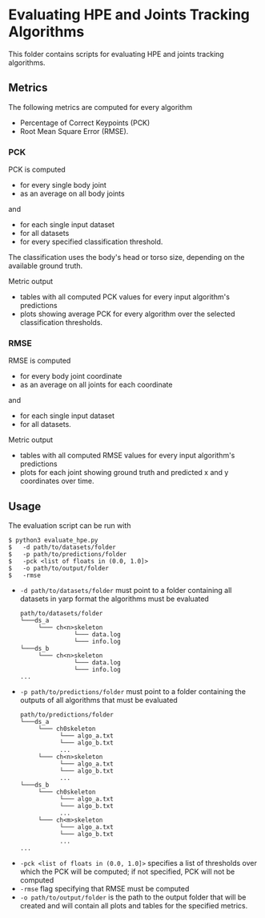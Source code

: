 # Evaluating HPE and Joints Tracking Algorithms

This folder contains scripts for evaluating HPE and joints tracking algorithms.


## Metrics

The following metrics are computed for every algorithm

* Percentage of Correct Keypoints (PCK)
* Root Mean Square Error (RMSE).

### PCK
PCK is computed
* for every single body joint
* as an average on all body joints

and

* for each single input dataset
* for all datasets
* for every specified classification threshold.

The classification uses the body's head or torso size, depending on the available ground truth.

Metric output
* tables with all computed PCK values for every input algorithm's predictions
* plots showing average PCK for every algorithm over the selected classification thresholds.

### RMSE
RMSE is computed
* for every body joint coordinate
* as an average on all joints for each coordinate

and

* for each single input dataset
* for all datasets.

Metric output
* tables with all computed RMSE values for every input algorithm's predictions
* plots for each joint showing ground truth and predicted x and y coordinates over time.


## Usage

The evaluation script can be run with
```shell
$ python3 evaluate_hpe.py
$   -d path/to/datasets/folder
$   -p path/to/predictions/folder
$   -pck <list of floats in (0.0, 1.0]>
$   -o path/to/output/folder
$   -rmse
```

- `-d path/to/datasets/folder` must point to a folder containing all datasets in yarp format the algorithms must be evaluated
    ```
    path/to/datasets/folder
    └───ds_a
         └─── ch<n>skeleton
                   └─── data.log
                   └─── info.log
    └───ds_b
         └─── ch<n>skeleton
                   └─── data.log
                   └─── info.log
    ...
    ```
- `-p path/to/predictions/folder` must point to a folder containing the outputs of all algorithms that must be evaluated
    ```
    path/to/predictions/folder
    └───ds_a
         └─── ch0skeleton
               └─── algo_a.txt
               └─── algo_b.txt
               ...
         └─── ch<n>skeleton
               └─── algo_a.txt
               └─── algo_b.txt
               ...
    └───ds_b
         └─── ch0skeleton
               └─── algo_a.txt
               └─── algo_b.txt
               ...
         └─── ch<m>skeleton
               └─── algo_a.txt
               └─── algo_b.txt
               ...
    ...
    ```
- `-pck <list of floats in (0.0, 1.0]>` specifies a list of thresholds over which the PCK will be computed; if not specified, 
  PCK will not be computed
- `-rmse` flag specifying that RMSE must be computed
- `-o path/to/output/folder` is the path to the output folder that will be created and will contain all plots and tables for
  the specified metrics.
